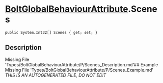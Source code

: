# [BoltGlobalBehaviourAttribute](Types/BoltGlobalBehaviourAttribute.md).Scenes
`public System.Int32[] Scenes { get; set; }`
## Description
Missing File 'Types/BoltGlobalBehaviourAttribute/P/Scenes_Description.md'## Example
Missing File 'Types/BoltGlobalBehaviourAttribute/P/Scenes_Example.md'
*THIS IS AN AUTOGENERATED FILE, DO NOT EDIT*
